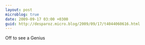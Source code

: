 ```yaml
---
layout: post
microblog: true
date: 2009-09-17 03:00 +0300
guid: http://desparoz.micro.blog/2009/09/17/t4044060616.html
---
```

Off to see a Genius
